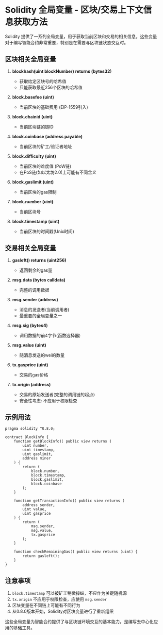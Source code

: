 # Solidity 全局变量 - 区块/交易上下文信息获取方法

Solidity 提供了一系列全局变量，用于获取当前区块和交易的相关信息。这些变量对于编写智能合约非常重要，特别是在需要与区块链状态交互时。

## 区块相关全局变量

1. **blockhash(uint blockNumber) returns (bytes32)**
    - 获取给定区块号的哈希值
    - 只能获取最近256个区块的哈希值

2. **block.basefee (uint)**
    - 当前区块的基础费用 (EIP-1559引入)

3. **block.chainid (uint)**
    - 当前区块链的链ID

4. **block.coinbase (address payable)**
    - 当前区块的矿工/验证者地址

5. **block.difficulty (uint)**
    - 当前区块的难度值 (PoW链)
    - 在PoS链(如以太坊2.0)上可能有不同含义

6. **block.gaslimit (uint)**
    - 当前区块的gas限制

7. **block.number (uint)**
    - 当前区块号

8. **block.timestamp (uint)**
    - 当前区块的时间戳(Unix时间)

## 交易相关全局变量

1. **gasleft() returns (uint256)**
    - 返回剩余的gas量

2. **msg.data (bytes calldata)**
    - 完整的调用数据

3. **msg.sender (address)**
    - 消息的发送者(当前调用者)
    - 最重要的全局变量之一

4. **msg.sig (bytes4)**
    - 调用数据的前4字节(函数选择器)

5. **msg.value (uint)**
    - 随消息发送的wei的数量

6. **tx.gasprice (uint)**
    - 交易的gas价格

7. **tx.origin (address)**
    - 交易的原始发送者(完整的调用链的起点)
    - 安全性考虑: 不应用于权限检查

## 示例用法

```solidity
pragma solidity ^0.8.0;

contract BlockInfo {
    function getBlockInfo() public view returns (
        uint number,
        uint timestamp,
        uint gaslimit,
        address miner
    ) {
        return (
            block.number,
            block.timestamp,
            block.gaslimit,
            block.coinbase
        );
    }
    
    function getTransactionInfo() public view returns (
        address sender,
        uint value,
        uint gasprice
    ) {
        return (
            msg.sender,
            msg.value,
            tx.gasprice
        );
    }
    
    function checkRemainingGas() public view returns (uint) {
        return gasleft();
    }
}
```

## 注意事项

1. `block.timestamp` 可以被矿工稍微操纵，不应作为关键随机源
2. `tx.origin` 不应用于权限检查，应使用 `msg.sender`
3. 区块变量在不同链上可能有不同行为
4. 从0.8.0版本开始，Solidity对区块变量进行了重新组织

这些全局变量为智能合约提供了与区块链环境交互的基本能力，是编写去中心化应用的基础工具。